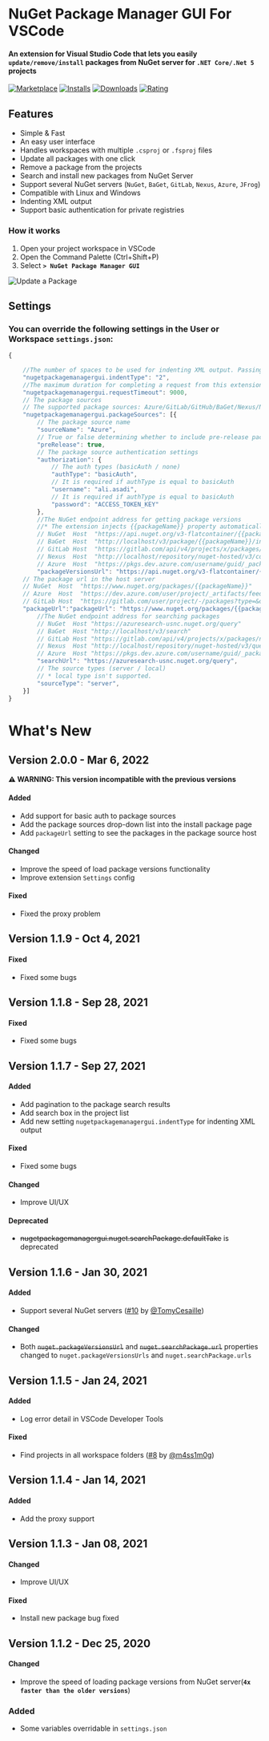 # NuGet Package Manager GUI For VSCode

#### An extension for Visual Studio Code that lets you easily __`update/remove/install`__ packages from NuGet server for __`.NET Core/.Net 5`__ projects


  
[![Marketplace](https://vsmarketplacebadge.apphb.com/version-short/aliasadidev.nugetpackagemanagergui.svg)](https://marketplace.visualstudio.com/items?itemName=aliasadidev.nugetpackagemanagergui)
[![Installs](https://vsmarketplacebadge.apphb.com/installs-short/aliasadidev.nugetpackagemanagergui.svg)](https://marketplace.visualstudio.com/items?itemName=aliasadidev.nugetpackagemanagergui)
[![Downloads](https://vsmarketplacebadge.apphb.com/downloads-short/aliasadidev.nugetpackagemanagergui.svg)](https://marketplace.visualstudio.com/items?itemName=aliasadidev.nugetpackagemanagergui)
[![Rating](https://vsmarketplacebadge.apphb.com/rating-short/aliasadidev.nugetpackagemanagergui.svg)](https://marketplace.visualstudio.com/items?itemName=aliasadidev.nugetpackagemanagergui)


## Features

- Simple & Fast
- An easy user interface
- Handles workspaces with multiple `.csproj` or `.fsproj` files
- Update all packages with one click
- Remove a package from the projects
- Search and install new packages from NuGet Server
- Support several NuGet servers (`NuGet`, `BaGet`, `GitLab`, `Nexus`, `Azure`, `JFrog`)
- Compatible with Linux and Windows
- Indenting XML output
- Support basic authentication for private registries


### How it works
1. Open your project workspace in VSCode
2. Open the Command Palette (Ctrl+Shift+P) 
3. Select **`> NuGet Package Manager GUI`**



![Update a Package](https://raw.githubusercontent.com/aliasadidev/vscode-npm-gui/main/images/demo2-v1.1.7.gif)



## Settings
### You can override the following settings in the **User or Workspace** `settings.json`:
```js
{

	//The number of spaces to be used for indenting XML output. Passing characters like ' ' or '\t' are also accepted
	"nugetpackagemanagergui.indentType": "2",
	//The maximum duration for completing a request from this extension
	"nugetpackagemanagergui.requestTimeout": 9000,
	// The package sources
	// The supported package sources: Azure/GitLab/GitHub/BaGet/Nexus/NuGet
	"nugetpackagemanagergui.packageSources": [{
		// The package source name
		"sourceName": "Azure",
		// True or false determining whether to include pre-release packages
		"preRelease": true,
		// The package source authentication settings
		"authorization": {
			// The auth types (basicAuth / none)
			"authType": "basicAuth",
			// It is required if authType is equal to basicAuth
			"username": "ali.asadi",
			// It is required if authType is equal to basicAuth
			"password": "ACCESS_TOKEN_KEY"
		},
		//The NuGet endpoint address for getting package versions
		//* The extension injects {{packageName}} property automatically
		// NuGet  Host  "https://api.nuget.org/v3-flatcontainer/{{packageName}}/index.json"
		// BaGet  Host  "http://localhost/v3/package/{{packageName}}/index.json"
		// GitLab Host  "https://gitlab.com/api/v4/projects/x/packages/nuget/download/{{packageName}}/index.json"
		// Nexus  Host  "http://localhost/repository/nuget-hosted/v3/content/{{packageName}}/index.json"
		// Azure  Host  "https://pkgs.dev.azure.com/username/guid/_packaging/guid/nuget/v3/flat2/{{packageName}}/index.json"
		"packageVersionsUrl": "https://api.nuget.org/v3-flatcontainer/{{packageName}}/index.json",
    // The package url in the host server
    // NuGet  Host  "https://www.nuget.org/packages/{{packageName}}"
    // Azure  Host  "https://dev.azure.com/user/project/_artifacts/feed/feed-name/NuGet/{{packageName}}/{{version}}/overview"
    // GitLab Host  "https://gitlab.com/user/project/-/packages?type=&orderBy=name&sort=asc&search[]={{packageName}}"
    "packageUrl":"packageUrl": "https://www.nuget.org/packages/{{packageName}}",
		//The NuGet endpoint address for searching packages
		// NuGet  Host "https://azuresearch-usnc.nuget.org/query"
		// BaGet  Host "http://localhost/v3/search"
		// GitLab Host "https://gitlab.com/api/v4/projects/x/packages/nuget/query"
		// Nexus  Host "http://localhost/repository/nuget-hosted/v3/query/0"
		// Azure  Host "https://pkgs.dev.azure.com/username/guid/_packaging/guid/nuget/v3/query2"
		"searchUrl": "https://azuresearch-usnc.nuget.org/query",
		// The source types (server / local)
		// * local type isn't supported.
		"sourceType": "server",
	}]
}

```

# What's New

## Version 2.0.0 - Mar 6, 2022
**⚠ WARNING: This version incompatible with the previous versions** 

#### Added
*  Add support for basic auth to package sources
*  Add the package sources drop-down list into the install package page
*  Add `packageUrl` setting to see the packages in the package source host
#### Changed
*  Improve the speed of load package versions functionality
*  Improve extension `Settings` config
#### Fixed
*  Fixed the proxy problem


## Version 1.1.9 - Oct 4, 2021
#### Fixed
*  Fixed some bugs

## Version 1.1.8 - Sep 28, 2021
#### Fixed
*  Fixed some bugs

## Version 1.1.7 - Sep 27, 2021
#### Added
*  Add pagination to the package search results 
*  Add search box in the project list
*  Add new setting `nugetpackagemanagergui.indentType` for indenting XML output
#### Fixed
*  Fixed some bugs
#### Changed
* Improve UI/UX

#### Deprecated
* ~~nugetpackagemanagergui.nuget.searchPackage.defaultTake~~ is deprecated


## Version 1.1.6 - Jan 30, 2021
#### Added
*  Support several NuGet servers ([#10](https://github.com/aliasadidev/vscode-npm-gui/pull/10) by [@TomyCesaille](https://github.com/TomyCesaille))
#### Changed
* Both ~~`nuget.packageVersionsUrl`~~ and ~~`nuget.searchPackage.url`~~ properties changed to `nuget.packageVersionsUrls` and `nuget.searchPackage.urls`

## Version 1.1.5 - Jan 24, 2021
#### Added
* Log error detail in VSCode Developer Tools
#### Fixed
*  Find projects in all workspace folders ([#8](https://github.com/aliasadidev/vscode-npm-gui/pull/8) by [@m4ss1m0g](https://github.com/m4ss1m0g))

## Version 1.1.4 - Jan 14, 2021
#### Added
* Add the proxy support


## Version 1.1.3 - Jan 08, 2021
#### Changed
* Improve UI/UX

#### Fixed
* Install new package bug fixed

## Version 1.1.2 - Dec 25, 2020
#### Changed
* Improve the speed of loading package versions from NuGet server(**`4x faster than the older versions`**)

### Added
* Some variables overridable in `settings.json`
